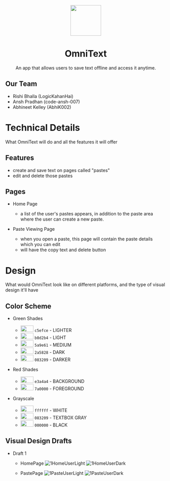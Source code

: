 <p align=CENTER> <img src="https://user-images.githubusercontent.com/68178267/219870649-fe92414a-5132-4632-99e2-61a8230e309b.png" height=96> </p>
<h1 align=CENTER> OmniText </h1>
<p align=CENTER> An app that allows users to save text offline and access it anytime. </p>

## Our Team
- Rishi Bhalla (LogicKahanHai)
- Ansh Pradhan (code-ansh-007)
- Abhineet Kelley (AbhiK002)

# Technical Details
What OmniText will do and all the features it will offer

## Features
- create and save text on pages called "pastes"
- edit and delete those pastes

## Pages

- Home Page
  - a list of the user's pastes appears, in addition to the paste area where the user can create a new paste.

- Paste Viewing Page
  - when you open a paste, this page will contain the paste details which you can edit
  - will have the copy text and delete button

# Design
What would OmniText look like on different platforms, and the type of visual design it'll have

## Color Scheme
- Green Shades

  - <img src="https://user-images.githubusercontent.com/68178267/219935638-3ea78f1c-6eb1-40ce-a9d3-75eb6eaec65a.png" height=20 width=40> `c5efce` - LIGHTER
  - <img src="https://user-images.githubusercontent.com/68178267/219895766-44493589-2257-4bec-b830-d69d8fee940b.png" height=20 width=40> `b0d2b4` - LIGHT
  - <img src="https://user-images.githubusercontent.com/68178267/219896147-d503c277-1f2c-4bcc-8d65-271b0e602949.png" height=20 width=40> `5a9e61` - MEDIUM
  - <img src="https://user-images.githubusercontent.com/68178267/219896436-996f9504-df2c-4ea8-94ce-fbe400f45876.png" height=20 width=40> `2a5828` - DARK
  - <img src="https://user-images.githubusercontent.com/68178267/219897904-7d2f637f-411a-43a0-9bfd-a55ed2f4e91e.png" height=20 width=40> `083209` - DARKER

- Red Shades
  - <img src="https://user-images.githubusercontent.com/68178267/219965308-1b4ec3ea-869e-40e6-88f5-5675895166b3.png" height=20 width=40> `e3a4a4` - BACKGROUND
  - <img src="https://user-images.githubusercontent.com/68178267/219965267-cea56028-d876-438b-b6c9-9b30046c9326.png" height=20 width=40> `7a0000` - FOREGROUND

- Grayscale
  - <img src="https://user-images.githubusercontent.com/68178267/219965437-6efe6be8-2999-4340-90fe-cfd534e8f690.png" height=20 width=40> `ffffff` - WHITE
  - <img src="https://user-images.githubusercontent.com/68178267/219965399-46eb6272-87ca-455f-a24f-65abcb007a1b.png" height=20 width=40> `083209` - TEXTBOX GRAY
  - <img src="https://user-images.githubusercontent.com/68178267/219965539-6fc04119-e015-49e2-b8c1-bf10b8db317e.png" height=20 width=40> `000000` - BLACK

## Visual Design Drafts
- Draft 1 

  - HomePage
    ![1HomeUserLight](https://user-images.githubusercontent.com/68178267/219938816-d2aba5f1-3522-44e0-a726-c8973628a94b.png)
    ![1HomeUserDark](https://user-images.githubusercontent.com/68178267/219938813-683ac87b-540e-42a5-b74f-52e9ff32168c.png)
    
  - PastePage
    ![1PasteUserLight](https://user-images.githubusercontent.com/68178267/219938819-a3e3d757-50a4-44f5-837c-2b8dcbc2454e.png)
    ![1PasteUserDark](https://user-images.githubusercontent.com/68178267/219938817-7a8d1602-59ea-4d17-b4af-3b581a6f651c.png)


## 

